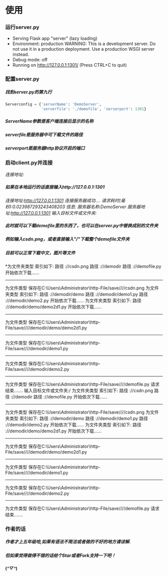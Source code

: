 # 使用
### 运行server.py
 * Serving Flask app "server" (lazy loading)
 * Environment: production
   WARNING: This is a development server. Do not use it in a production deployment.
   Use a production WSGI server instead.
 * Debug mode: off
 * Running on http://127.0.0.1:1301/ (Press CTRL+C to quit)
### 配置server.py
##### 找到server.py的第九行

```python
Serverconfig = {'serverName': 'DemoServer',
                'serverfile': './demofile', 'serverport': 1301}
```
##### ServerName参数是客户端连接后显示的名称
##### serverfile是服务器中可下载文件的路径
##### serverport是服务器http协议开启的端口

### 启动client.py并连接
*连接地址:*
##### 如果在本地运行的话直接输入http://127.0.0.1:1301
*连接地址:http://127.0.0.1:1301
连接服务器成功....
请求耗时(毫秒):0.023987293243408203
信息:
服务器名称:DemoServer
服务器地址:http://127.0.0.1:1301
输入目标文件或文件夹:*
##### 此时就可以下载demofile里的东西了，也可以在server.py中替换成别的文件夹
##### 例如输入csdn.png，或者直接输入"/"下载整个demofile文件夹
##### 目前可以正常下载中文，图片等文件
*为文件夹类型
索引如下:
路径 ://csdn.png
路径 ://demodir
路径 ://demofile.py
开始依次下载......

------------------
为文件类型
保存在C:\Users\Administrator\http-File/save////csdn.png
为文件夹类型
索引如下:
路径 ://demodir/demo
路径 ://demodir/demo1.py
路径 ://demodir/demo2.py
开始依次下载......
为文件夹类型
索引如下:
路径 ://demodir/demo/demo2d1.py
开始依次下载......

------------------
为文件类型
保存在C:\Users\Administrator\http-File/save////demodir/demo/demo2d1.py

------------------
为文件类型
保存在C:\Users\Administrator\http-File/save////demodir/demo1.py

------------------
为文件类型
保存在C:\Users\Administrator\http-File/save////demodir/demo2.py

------------------
为文件类型
保存在C:\Users\Administrator\http-File/save////demofile.py
请求结束.......
输入目标文件或文件夹:/
为文件夹类型
索引如下:
路径 ://csdn.png
路径 ://demodir
路径 ://demofile.py
开始依次下载......

------------------
为文件类型
保存在C:\Users\Administrator\http-File/save////csdn.png
为文件夹类型
索引如下:
路径 ://demodir/demo
路径 ://demodir/demo1.py
路径 ://demodir/demo2.py
开始依次下载......
为文件夹类型
索引如下:
路径 ://demodir/demo/demo2d1.py
开始依次下载......

------------------
为文件类型
保存在C:\Users\Administrator\http-File/save////demodir/demo/demo2d1.py

------------------
为文件类型
保存在C:\Users\Administrator\http-File/save////demodir/demo1.py

------------------
为文件类型
保存在C:\Users\Administrator\http-File/save////demodir/demo2.py

------------------
为文件类型
保存在C:\Users\Administrator\http-File/save////demofile.py
请求结束.......

### 作者的话
##### 作者才上五年级哈,如果有语法不简洁或者做的不好的地方请谅解.
##### 但如果觉得做得不错的话给个Star或者Fork支持一下吧！
#### (*^▽^*)



